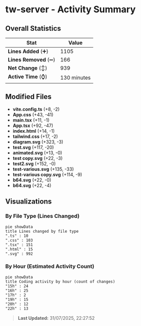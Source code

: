 # tw-server - Activity Summary 

## Overall Statistics

| Stat                   | Value                                                             |
| ---------------------- | ----------------------------------------------------------------- |
| **Lines Added** (➕)   | 1105                                          |
| **Lines Removed** (➖) | 166                                        |
| **Net Change** (↕)    | 939                |
| **Active Time** (⌚)   | 130 minutes |


## Modified Files
- **vite.config.ts** (+8, -2)
- **App.css** (+43, -41)
- **main.tsx** (+11, -1)
- **App.tsx** (+92, -47)
- **index.html** (+14, -1)
- **tailwind.css** (+17, -2)
- **diagram.svg** (+323, -3)
- **test.svg** (+117, -20)
- **animated.svg** (+13, -0)
- **test copy.svg** (+22, -3)
- **test2.svg** (+152, -0)
- **test-various.svg** (+135, -33)
- **test-various copy.svg** (+114, -9)
- **b64.svg** (+22, -0)
- **b64.svg** (+22, -4)

## Visualizations

### By File Type (Lines Changed)

```mermaid
pie showData
title Lines changed by file type
".ts" : 10
".css" : 103
".tsx" : 151
".html" : 15
".svg" : 992
```

### By Hour (Estimated Activity Count)

```mermaid
pie showData
title Coding activity by hour (count of changes)
"15h" : 24
"16h" : 25
"17h" : 2
"19h" : 15
"20h" : 12
"22h" : 13
```


> **Last Updated:** 31/07/2025, 22:27:52